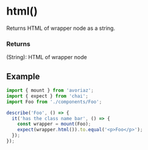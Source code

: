 # html()

Returns HTML of wrapper node as a string.

### Returns

(String): HTML of wrapper node

## Example

```js
import { mount } from 'avoriaz';
import { expect } from 'chai';
import Foo from './components/Foo';

describe('Foo', () => {
  it('has the class name bar', () => {
    const wrapper = mount(Foo);
    expect(wrapper.html()).to.equal('<p>Foo</p>');
  });
});
```